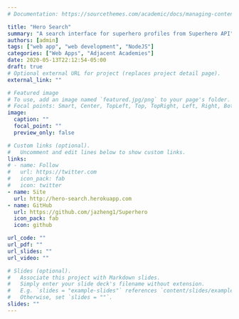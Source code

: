 ```yaml
---
# Documentation: https://sourcethemes.com/academic/docs/managing-content/

title: "Hero Search"
summary: "A search interface for superhero profiles from Superhero API"
authors: [admin]
tags: ["web app", "web development", "NodeJS"]
categories: ["Web Apps", "Adjacent Academies"]
date: 2020-05-13T22:12:54-05:00
draft: true
# Optional external URL for project (replaces project detail page).
external_link: ""

# Featured image
# To use, add an image named `featured.jpg/png` to your page's folder.
# Focal points: Smart, Center, TopLeft, Top, TopRight, Left, Right, BottomLeft, Bottom, BottomRight.
image:
  caption: ""
  focal_point: ""
  preview_only: false

# Custom links (optional).
#   Uncomment and edit lines below to show custom links.
links:
# - name: Follow
#   url: https://twitter.com
#   icon_pack: fab
#   icon: twitter
- name: Site
  url: http://hero-search.herokuapp.com
- name: GitHub
  url: https://github.com/jazheng1/Superhero
  icon_pack: fab
  icon: github

url_code: ""
url_pdf: ""
url_slides: ""
url_video: ""

# Slides (optional).
#   Associate this project with Markdown slides.
#   Simply enter your slide deck's filename without extension.
#   E.g. `slides = "example-slides"` references `content/slides/example-slides.md`.
#   Otherwise, set `slides = ""`.
slides: ""
---
```

